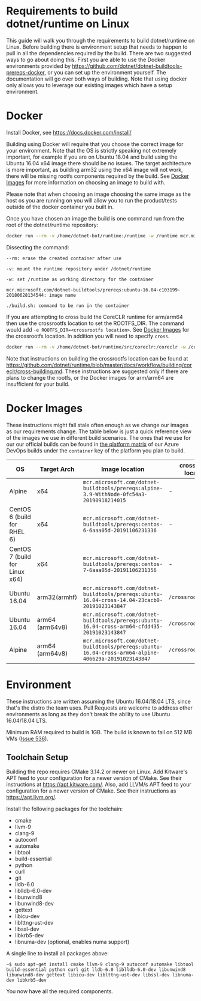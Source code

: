 Requirements to build dotnet/runtime on Linux
======================

This guide will walk you through the requirements to build dotnet/runtime on Linux.  Before building there is environment setup that needs to happen to pull in all the dependencies required by the build.  There are two suggested ways to go about doing this. First you are able to use the Docker environments provided by https://github.com/dotnet/dotnet-buildtools-prereqs-docker, or you can set up the environment yourself. The documentation will go over both ways of building. Note that using docker only allows you to leverage our existing images which have a setup environment.

Docker
==================

Install Docker, see https://docs.docker.com/install/

Building using Docker will require that you choose the correct image for your environment. Note that the OS is strictly speaking not extremely important, for example if you are on Ubuntu 18.04 and build using the Ubuntu 16.04 x64 image there should be no issues. The target architecture is more important, as building arm32 using the x64 image will not work, there will be missing rootfs components required by the build. See [Docker Images](#Docker-Images) for more information on choosing an image to build with.

Please note that when choosing an image choosing the same image as the host os you are running on you will allow you to run the product/tests outside of the docker container you built in.

Once you have chosen an image the build is one command run from the root of the dotnet/runtime repository:

```sh
docker run --rm -v /home/dotnet-bot/runtime:/runtime -w /runtime mcr.microsoft.com/dotnet-buildtools/prereqs:ubuntu-16.04-c103199-20180628134544 ./build.sh
```

Dissecting the command:

`--rm: erase the created container after use`

`-v: mount the runtime repository under /dotnet/runtime`

`-w: set /runtime as working directory for the container`

`mcr.microsoft.com/dotnet-buildtools/prereqs:ubuntu-16.04-c103199-20180628134544: image name`

`./build.sh: command to be run in the container`

If you are attempting to cross build the CoreCLR runtime for arm/arm64 then use the crossrootfs location to set the ROOTFS_DIR. The command would add `-e ROOTFS_DIR=<crossrootfs location>`. See [Docker Images](#Docker-Images) for the crossrootfs location. In addition you will need to specify `cross`.

```sh
docker run --rm -v /home/dotnet-bot/runtime/src/coreclr:/coreclr -w /coreclr -e ROOTFS_DIR=/crossrootfs/arm64 mcr.microsoft.com/dotnet-buildtools/prereqs:ubuntu-16.04-cross-arm64-a3ae44b-20180315221921 ./build.sh arm64 cross
```

Note that instructions on building the crossrootfs location can be found at https://github.com/dotnet/runtime/blob/master/docs/workflow/building/coreclr/cross-building.md. These instructions are suggested only if there are plans to change the rootfs, or the Docker images for arm/arm64 are insufficient for your build.

Docker Images
=============

These instructions might fall stale often enough as we change our images as our requirements change. The table below is just a quick reference view of the images we use in different build scenarios. The ones that we use for our our official builds can be found in [the platform matrix](../../../eng/pipelines/common/platform-matrix.yml) of our Azure DevOps builds under the `container` key of the platform you plan to build.

| OS                             | Target Arch     | Image location                                                                                       | crossrootfs location |
| ------------------------------ | --------------- | ---------------------------------------------------------------------------------------------------- | -------------------- |
| Alpine                         | x64             | `mcr.microsoft.com/dotnet-buildtools/prereqs:alpine-3.9-WithNode-0fc54a3-20190918214015`             | -                    |
| CentOS 6 (build for RHEL 6)    | x64             | `mcr.microsoft.com/dotnet-buildtools/prereqs:centos-6-6aaa05d-20191106231336`                        | -                    |
| CentOS 7 (build for Linux x64) | x64             | `mcr.microsoft.com/dotnet-buildtools/prereqs:centos-7-6aaa05d-20191106231356`                        | -                    |
| Ubuntu 16.04                   | arm32(armhf)    | `mcr.microsoft.com/dotnet-buildtools/prereqs:ubuntu-16.04-cross-14.04-23cacb0-20191023143847`        | `/crossrootfs/arm`   |
| Ubuntu 16.04                   | arm64 (arm64v8) | `mcr.microsoft.com/dotnet-buildtools/prereqs:ubuntu-16.04-cross-arm64-cfdd435-20191023143847`        | `/crossrootfs/arm64` |
| Alpine                         | arm64 (arm64v8) | `mcr.microsoft.com/dotnet-buildtools/prereqs:ubuntu-16.04-cross-arm64-alpine-406629a-20191023143847` | `/crossrootfs/arm64` |

Environment
===========

These instructions are written assuming the Ubuntu 16.04/18.04 LTS, since that's the distro the team uses. Pull Requests are welcome to address other environments as long as they don't break the ability to use Ubuntu 16.04/18.04 LTS.

Minimum RAM required to build is 1GB. The build is known to fail on 512 MB VMs ([Issue 536](https://github.com/dotnet/coreclr/issues/536)).

Toolchain Setup
---------------

Building the repo requires CMake 3.14.2 or newer on Linux. Add Kitware's APT feed to your configuration for a newer version of CMake. See their instructions at <https://apt.kitware.com/>. Also, add LLVM/s APT feed to your configuration for a newer version of CMake. See their instructions as <https://apt.llvm.org/>.

Install the following packages for the toolchain:

- cmake
- llvm-9
- clang-9
- autoconf
- automake
- libtool
- build-essential
- python
- curl
- git
- lldb-6.0
- liblldb-6.0-dev
- libunwind8
- libunwind8-dev
- gettext
- libicu-dev
- liblttng-ust-dev
- libssl-dev
- libkrb5-dev
- libnuma-dev (optional, enables numa support)

A single line to install all packages above:

    ~$ sudo apt-get install cmake llvm-9 clang-9 autoconf automake libtool build-essential python curl git lldb-6.0 liblldb-6.0-dev libunwind8 libunwind8-dev gettext libicu-dev liblttng-ust-dev libssl-dev libnuma-dev libkrb5-dev

You now have all the required components.
